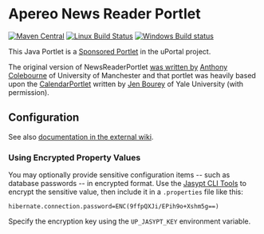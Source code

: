 # Apereo News Reader Portlet

[![Maven Central](https://maven-badges.herokuapp.com/maven-central/org.jasig.portlet/NewsReaderPortlet/badge.svg)](https://maven-badges.herokuapp.com/maven-central/org.jasig.portlet/NewsReaderPortlet)
[![Linux Build Status](https://travis-ci.org/Jasig/NewsReaderPortlet.svg?branch=master)](https://travis-ci.org/Jasig/NewsReaderPortlet)
[![Windows Build status](https://ci.appveyor.com/api/projects/status/2ch9x7y3if4sq8eh/branch/master?svg=true)](https://ci.appveyor.com/project/ChristianMurphy/newsreaderportlet/branch/master)

This Java Portlet is a [Sponsored Portlet][] in the uPortal project.

The original version of NewsReaderPortlet [was written by][NewsReaderPortlet contributors] [Anthony Colebourne][] of University of Manchester and that portlet was heavily based upon the [CalendarPortlet][] written by [Jen Bourey][] of Yale University
(with permission).

## Configuration

See also [documentation in the external wiki][NewsReaderPortlet in Confluence].

### Using Encrypted Property Values

You may optionally provide sensitive configuration items -- such as database passwords -- in encrypted format.  Use the [Jasypt CLI Tools](http://www.jasypt.org/cli.html) to encrypt the sensitive value, then include it in a `.properties` file like this:

```
hibernate.connection.password=ENC(9ffpQXJi/EPih9o+Xshm5g==)
```

Specify the encryption key using the `UP_JASYPT_KEY` environment variable.

[Anthony Colebourne]: https://github.com/acolebourne
[Jen Bourey]: https://github.com/bourey

[Sponsored Portlet]: https://wiki.jasig.org/display/PLT/Jasig+Sponsored+Portlets
[NewsReaderPortlet in Confluence]: https://wiki.jasig.org/display/PLT/NewsReaderPortlet
[CalendarPortlet]: https://github.com/Jasig/CalendarPortlet

[NewsReaderPortlet contributors]: https://github.com/Jasig/NewsReaderPortlet/graphs/contributors
